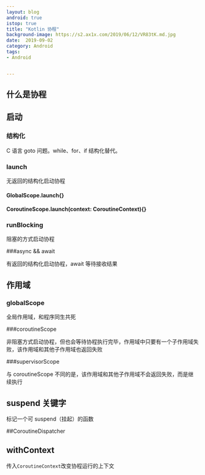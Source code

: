 ```yaml
---
layout: blog 
android: true 
istop: true
title: "Kotlin 协程" 
background-image: https://s2.ax1x.com/2019/06/12/VR83tK.md.jpg
date:  2019-09-02
category: Android
tags: 
- Android


---
```


## 什么是协程

## 启动

### 结构化

C 语言 goto 问题。while、for、if 结构化替代。

### launch

无返回的结构化启动协程

#### GlobalScope.launch{}

#### CoroutineScope.launch(context: CoroutineContext){}

### runBlocking

阻塞的方式启动协程

###async && await

有返回的结构化启动协程，await 等待接收结果

## 作用域

### globalScope

全局作用域，和程序同生共死

###coroutineScope

非阻塞方式启动协程，但也会等待协程执行完毕，作用域中只要有一个子作用域失败，该作用域和其他子作用域也返回失败

###supervisorScope

与 coroutineScope 不同的是，该作用域和其他子作用域不会返回失败，而是继续执行

## suspend 关键字

标记一个可 suspend（挂起）的函数

##CoroutineDispatcher

## withContext

传入`CoroutineContext`改变协程运行的上下文










